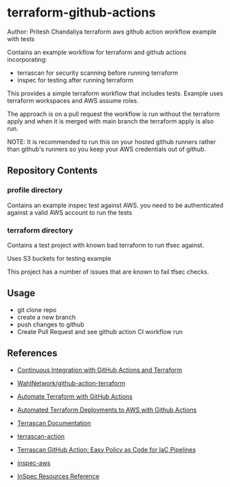 # terraform-github-actions
Author: Pritesh Chandaliya
terraform aws github action workflow example with tests

Contains an example workflow for terraform and github actions incorporating:
- terrascan for security scanning before running terraform  
- inspec for testing after running terraform 

This provides a simple terraform workflow that includes tests. 
Example uses terraform workspaces and AWS assume roles. 

The approach is on a pull request the workflow is run without the terraform apply and when it is merged with main branch the terraform apply is also run.  

NOTE: It is recommended to run this on your hosted github runners rather than github's runners so you keep your AWS credentials out of github. 


## Repository Contents 

### profile directory 

Contains an example inspec test against AWS. you need to be authenticated against a valid AWS account to run the tests 

### terraform directory 

Contains a test project with known bad terraform to run tfsec against.

Uses S3 buckets for testing example 

This project has a number of issues that are known to fail tfsec checks.

## Usage 

- git clone repo 
- create a new branch 
- push changes to github 
- Create Pull Request and see github action CI workflow run  


## References 

- [Continuous Integration with GitHub Actions and Terraform](https://wahlnetwork.com/2020/05/12/continuous-integration-with-github-actions-and-terraform/)
- [WahlNetwork/github-action-terraform](https://github.com/WahlNetwork/github-action-terraform)
- [Automate Terraform with GitHub Actions](https://learn.hashicorp.com/tutorials/terraform/github-actions)
- [Automated Terraform Deployments to AWS with Github Actions](https://medium.com/@dnorth98/automated-terraform-deployments-to-aws-with-github-actions-c590c065c179)

- [Terrascan Documentation](https://docs.accurics.com/projects/accurics-terrascan/en/latest/)
- [terrascan-action](https://github.com/accurics/terrascan-action)
- [Terrascan GitHub Action: Easy Policy as Code for IaC Pipelines](https://www.accurics.com/blog/devops-blog/terrascan-github-action-policy-as-code-for-iac-pipelines/)

- [inspec-aws](https://github.com/inspec/inspec-aws)
- [InSpec Resources Reference](https://docs.chef.io/inspec/resources/)
